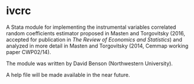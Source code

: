 # ivcrc
A Stata module for implementing the instrumental variables correlated random coefficients estimator proposed in Masten and Torgovitsky (2016, accepted for publication in *The Review of Economics and Statistics*) and analyzed in more detail in Masten and Torgovitsky (2014, Cemmap working paper CWP02/14).

The module was written by David Benson (Northwestern University).

A help file will be made available in the near future.
